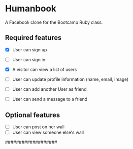 # Humanbook

A Facebook clone for the Bootcamp Ruby class.


## Required features

- [x] User can sign up
- [ ] User can sign in
- [x] A visitor can view a list of users
- [ ] User can update profile information (name, email, image)
- [ ] User can add another User as friend
- [ ] User can send a message to a friend


## Optional features

- [ ] User can post on her wall
- [ ] User can view someone else's wall

###################
